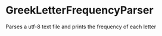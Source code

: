 GreekLetterFrequencyParser
==========================

Parses a utf-8 text file and prints the frequency of each letter